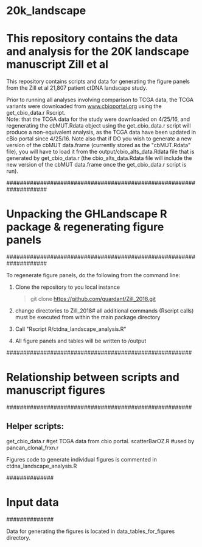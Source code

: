 # 20k_landscape
# This repository contains the data and analysis for the 20K landscape manuscript Zill et al

This repository contains scripts and data for generating the figure panels from the Zill et al 21,807 patient ctDNA landscape study.

Prior to running all analyses involving comparison to TCGA data, the TCGA variants were downloaded from www.cbioportal.org using the get_cbio_data.r Rscript.  
Note: that the TCGA data for the study were downloaded on 4/25/16, and regenerating the cbMUT.Rdata object using the get_cbio_data.r script will produce a non-equivalent analysis, as the TCGA data have been updated in cBio portal since 4/25/16.  Note also that if DO you wish to generate a new version of the cbMUT data.frame (currently stored as the "cbMUT.Rdata" file), you will have to load it from the output/cbio_alts_data.Rdata file that is generated by get_cbio_data.r (the cbio_alts_data.Rdata file will include the new version of the cbMUT data.frame once the get_cbio_data.r script is run).

####################################################################
# Unpacking the GHLandscape R package & regenerating figure panels #
####################################################################

To regenerate figure panels, do the following from the command line:

1) Clone the repository to you local instance

	> git clone https://github.com/guardant/Zill_2018.git

2) change directories to Zill_2018# all additional commands (Rscript calls) must be executed from within the main package directory
3) Call "Rscript R/ctdna_landscape_analysis.R"
4) All figure panels and tables will be written to /output

#######################################################
# Relationship between scripts and manuscript figures #
#######################################################

Helper scripts:
---------------
get_cbio_data.r		#get TCGA data from cbio portal.
scatterBarOZ.R 		#used by pancan_clonal_frxn.r

Figures code to generate individual figures is commented in ctdna_landscape_analysis.R

##############
# Input data #
##############
	
Data for generating the figures is located in data_tables_for_figures directory.
